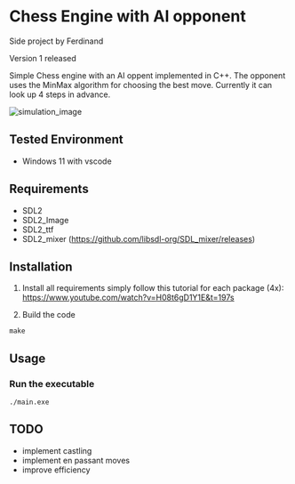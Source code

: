 # Chess Engine with AI opponent
Side project by Ferdinand 

Version 1 released

Simple Chess engine with an AI oppent implemented in C++. The opponent uses the MinMax algorithm for choosing the best move. Currently it can look up 4 steps in advance.

![simulation_image](https://github.com/Ferdinand50/dmp_ur5_on_summit_xl_steel/blob/main/images/UR5_on_summit_rows.png)

## Tested Environment
- Windows 11 with vscode

## Requirements
- SDL2
- SDL2_Image
- SDL2_ttf
- SDL2_mixer (https://github.com/libsdl-org/SDL_mixer/releases)


## Installation

1. Install all requirements
simply follow this tutorial for each package (4x): https://www.youtube.com/watch?v=H08t6gD1Y1E&t=197s




2. Build the code

```shell
make
```


## Usage
### Run the executable

```shell
./main.exe
```

## TODO
- implement castling
- implement en passant moves
- improve efficiency 







